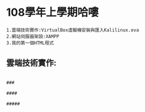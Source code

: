 # 108學年上學期哈嘍

```
1.雲端技術實作:VirtualBox虛擬機安裝與匯入Kalilinux.ova
2.網站伺服器架設:XAMPP
3.我的第一個HTML程式
```
## 雲端技術實作:
```

###

####

#####
